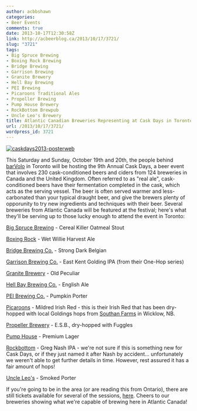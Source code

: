 ```yaml
---
author: acbbshawn
categories:
- Beer Events
comments: true
date: 2013-10-17T12:30:58Z
link: http://acbeerblog.ca/2013/10/17/3721/
slug: "3721"
tags:
- Big Spruce Brewing
- Boxing Rock Brewing
- Bridge Brewing
- Garrison Brewing
- Granite Brewery
- Hell Bay Brewing
- PEI Brewing
- Picaroons Traditional Ales
- Propeller Brewing
- Pump House Brewery
- RockBottom Brewpub
- Uncle Leo's Brewery
title: Atlantic Canadian Breweries Representing at Cask Days in Toronto
url: /2013/10/17/3721/
wordpress_id: 3721
---
```


[![caskdays2013-posterweb](http://acbeerblog.ca/wp-content/uploads/2013/10/caskdays2013-posterweb.png?w=194)](http://acbeerblog.ca/wp-content/uploads/2013/10/caskdays2013-posterweb.png)

This Saturday and Sunday, October 19th and 20th, the people behind [barVolo](http://barvolo.com/) in Toronto will be hosting the 9th Annual Cask Days, a beer event that involves 230 cask-conditioned beers and ciders from 124 breweries in Canada and the United Kingdom. Often referred to as "real ale", cask-conditioned beers have their fermentation completed in the cask, which acts as the serving vessel. The beer is often served warmer and less-carbonated than your typical draught beer, and give the brewers plenty of opporunity to try new ingredients and techniques with their beer. Several breweries from Atlantic Canada will be featured at the festival; here's what they'll be serving up to those lucky enough to attend the event in Toronto:

[Big Spruce Brewing](http://www.bigspruce.ca/) - Cereal Killer Oatmeal Stout

[Boxing Rock](http://www.boxingrock.ca/) - Wet Willie Harvest Ale

[Bridge Brewing Co.](http://bridgebeer.ca/) - Strong Dark Belgian

[Garrison Brewing Co.](http://www.garrisonbrewing.com/) - East Kent Golding IPA (from their One-Hop series)

[Granite Brewery](http://www.granitebreweryhalifax.ca/) - Old Peculiar

[Hell Bay Brewing Co.](http://www.hellbaybrewing.com/) - English Ale

[PEI Brewing Co.](http://peibrewingcompany.com/) - Pumpkin Porter

[Picaroons](https://www.facebook.com/picaroons) - Mildred Irish Red - this is their Irish Red that has been dry-hopped with local Goldings hops from [Southan Farms](https://www.facebook.com/SouthanFarms) in Wicklow, NB.

[Propeller Brewery](http://www.drinkpropeller.ca/) - E.S.B., dry-hopped with Fuggles

[Pump House](http://beer.pumphousebrewery.ca/) - Premium Lager

[Rockbottom](http://http://rockbottombrewpub.ca/) - Greg Nash IPA - we're not sure if this is something new for Cask Days, or if they just named it after Nash by accident... unfortunately we weren't able to get further details in time. However, rest assured it has a fair amount of hops!

[Uncle Leo's](http://uncleleosbrewery.ca/) - Smoked Porter

If you're going to be in the area (or are reading this from Ontario), there are still tickets available for several of the sessions, [here](https://guestlistapp.com/embed/?host_url=http%3A%2F%2Fcaskdays.com%2Fwhats-cask&mobile=true&title=Register%20for%20Event&button_text=Register&events[]=176547#/events/176547/reservation). Cheers to our breweries showing what we're capable of brewing here in Atlantic Canada!

